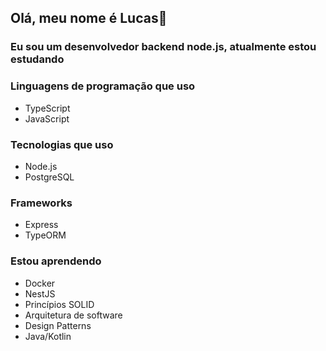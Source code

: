 ## Olá, meu nome é Lucas👋

### Eu sou um desenvolvedor backend node.js, atualmente estou estudando

### Linguagens de programação que uso

- TypeScript
- JavaScript

### Tecnologias que uso

- Node.js
- PostgreSQL

### Frameworks

- Express
- TypeORM

### Estou aprendendo

- Docker
- NestJS
- Princípios SOLID
- Arquitetura de software
- Design Patterns
- Java/Kotlin

